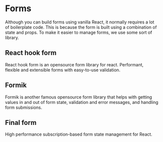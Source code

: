 # Forms

Although you can build forms using vanilla React, it normally requires a lot of boilerplate code. This is because the form is built using a combination of state and props. To make it easier to manage forms, we use some sort of library.

## React hook form

React hook form is an opensource form library for react. Performant, flexible and extensible forms with easy-to-use validation.

## Formik

Formik is another famous opensource form library that helps with getting values in and out of form state, validation and error messages, and handling form submissions.

## Final form

High performance subscription-based form state management for React.
